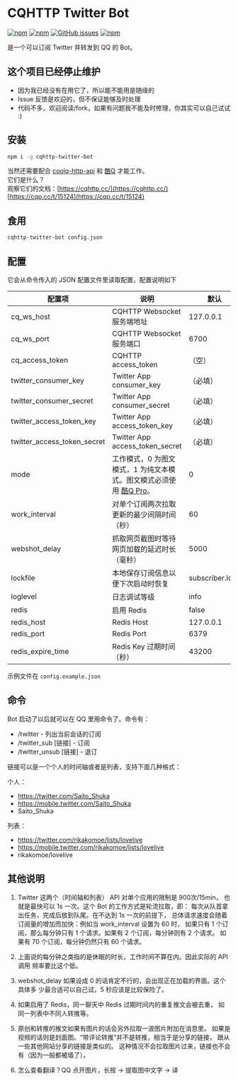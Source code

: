 # CQHTTP Twitter Bot

[![npm](https://img.shields.io/npm/v/cqhttp-twitter-bot.svg)](https://www.npmjs.com/package/cqhttp-twitter-bot)
[![npm](https://img.shields.io/npm/dt/cqhttp-twitter-bot.svg)](https://www.npmjs.com/package/cqhttp-twitter-bot)
[![GitHub issues](https://img.shields.io/github/issues/rikakomoe/cqhttp-twitter-bot.svg)](https://github.com/rikakomoe/cqhttp-twitter-bot/issues)
[![npm](https://img.shields.io/npm/l/cqhttp-twitter-bot.svg)](https://www.npmjs.com/package/cqhttp-twitter-bot)

是一个可以订阅 Twitter 并转发到 QQ 的 Bot。

## 这个项目已经停止维护

+ 因为我已经没有在用它了，所以能不能用是随缘的
+ Issue 反馈是欢迎的，但不保证能够及时处理
+ 代码不多，欢迎阅读/fork，如果有问题我不能及时修理，你其实可以自己试试 :)

## 安装

```bash
npm i -g cqhttp-twitter-bot
```

当然还需要配合 [coolq-http-api](https://github.com/richardchien/coolq-http-api) 和 [酷Q](https://cqp.cc/) 才能工作。  
它们是什么？  
观察它们的文档：[https://cqhttp.cc/](https://cqhttp.cc/) [https://cqp.cc/t/15124](https://cqp.cc/t/15124)

## 食用

```bash
cqhttp-twitter-bot config.json
```

## 配置

它会从命令传入的 JSON 配置文件里读取配置，配置说明如下

| 配置项 | 说明 | 默认 |
| --- | --- | --- |
| cq_ws_host | CQHTTP Websocket 服务端地址 | 127.0.0.1 |
| cq_ws_port | CQHTTP Websocket 服务端口 | 6700 |
| cq_access_token | CQHTTP access_token | （空） |
| twitter_consumer_key | Twitter App consumer_key | （必填） |
| twitter_consumer_secret |  Twitter App consumer_secret | （必填） |
| twitter_access_token_key | Twitter App access_token_key | （必填） |
| twitter_access_token_secret | Twitter App access_token_secret | （必填） |
| mode | 工作模式，0 为图文模式，1 为纯文本模式。图文模式必须使用 [酷Q Pro](https://cqp.cc/t/14901)。 | 0 |
| work_interval | 对单个订阅两次拉取更新的最少间隔时间（秒） | 60 |
| webshot_delay | 抓取网页截图时等待网页加载的延迟时长（毫秒） | 5000 |
| lockfile | 本地保存订阅信息以便下次启动时恢复 | subscriber.lock |
| loglevel | 日志调试等级 | info |
| redis | 启用 Redis | false |
| redis_host | Redis Host | 127.0.0.1 |
| redis_port | Redis Port | 6379 |
| redis_expire_time | Redis Key 过期时间（秒） | 43200 |

示例文件在 `config.example.json`

## 命令

Bot 启动了以后就可以在 QQ 里用命令了。命令有：

- /twitter - 列出当前会话的订阅
- /twitter_sub [链接] - 订阅
- /twitter_unsub [链接] - 退订

链接可以是一个个人的时间轴或者是列表，支持下面几种格式：

个人：
  + https://twitter.com/Saito_Shuka
  + https://mobile.twitter.com/Saito_Shuka
  + Saito_Shuka

列表：
  + https://twitter.com/rikakomoe/lists/lovelive
  + https://mobile.twitter.com/rikakomoe/lists/lovelive
  + rikakomoe/lovelive

## 其他说明

1. Twitter 这两个（时间轴和列表） API 对单个应用的限制是 900次/15min，
也就是最快可以 1s 一次。这个 Bot 的工作方式是轮流拉取，即：
每次从队首拿出任务，完成后放到队尾。在不达到 1s 一次的前提下，
总体请求速度会随着订阅量的增加而加快：例如当 work_interval 设置为 60 时，
如果只有 1 个订阅，那么每分钟只有 1 个请求。如果有 2 个订阅，每分钟则有 2 个请求。
如果有 70 个订阅，每分钟仍然只有 60 个请求。

2. 上面说的每分钟之类指的是休眠的时长，工作时间不算在内。因此实际的 API 调用
频率要比这个低。

3. webshot_delay 如果设成 0 的话肯定不行的，会出现正在加载的界面。这个具体多
少最合适可以自己试，5 秒应该是比较保险了。

4. 如果启用了 Redis，同一聊天中 Redis 过期时间内的重复推文会被去重，
如同一列表中不同人转推等。

5. 原创和转推的推文如果有图片的话会另外拉取一波图片附加在消息里。
如果是视频的话则是封面图。“带评论转推”并不是转推，相当于是分享的链接，
跟从一些其他网站分享的链接是类似的。
这种情况不会拉取图片过来，链接也不会有（因为一般都被墙了）。

6. 怎么查看翻译？QQ 点开图片，长按 -> 提取图中文字 -> 译

